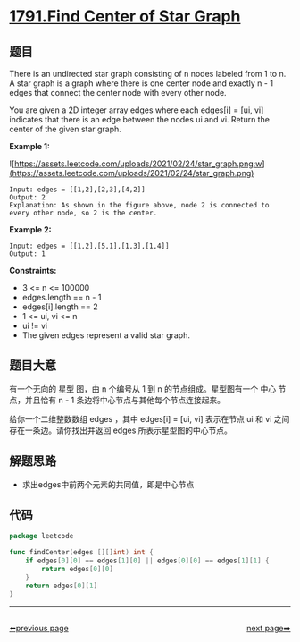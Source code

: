 # [1791.Find Center of Star Graph](https://leetcode.com/problems/find-center-of-star-graph/)

## 题目

There is an undirected star graph consisting of n nodes labeled from 1 to n. A star graph is a graph where there is one center node and exactly n - 1 edges that connect the center node with every other node.

You are given a 2D integer array edges where each edges[i] = [ui, vi] indicates that there is an edge between the nodes ui and vi. Return the center of the given star graph.

**Example 1:**

![https://assets.leetcode.com/uploads/2021/02/24/star_graph.png:w](https://assets.leetcode.com/uploads/2021/02/24/star_graph.png)

    Input: edges = [[1,2],[2,3],[4,2]]
    Output: 2
    Explanation: As shown in the figure above, node 2 is connected to every other node, so 2 is the center.

**Example 2:**

    Input: edges = [[1,2],[5,1],[1,3],[1,4]]
    Output: 1

**Constraints:**

- 3 <= n <= 100000
- edges.length == n - 1
- edges[i].length == 2
- 1 <= ui, vi <= n
- ui != vi
- The given edges represent a valid star graph.

## 题目大意

有一个无向的 星型 图，由 n 个编号从 1 到 n 的节点组成。星型图有一个 中心 节点，并且恰有 n - 1 条边将中心节点与其他每个节点连接起来。

给你一个二维整数数组 edges ，其中 edges[i] = [ui, vi] 表示在节点 ui 和 vi 之间存在一条边。请你找出并返回 edges 所表示星型图的中心节点。

## 解题思路

- 求出edges中前两个元素的共同值，即是中心节点

## 代码

```go
package leetcode

func findCenter(edges [][]int) int {
	if edges[0][0] == edges[1][0] || edges[0][0] == edges[1][1] {
		return edges[0][0]
	}
	return edges[0][1]
}
```



----------------------------------------------
<div style="display: flex;justify-content: space-between;align-items: center;">
<p><a href="https://books.halfrost.com/leetcode/ChapterFour/1700~1799/1763.Longest-Nice-Substring/">⬅️previous page</a></p>
<p><a href="https://books.halfrost.com/leetcode/ChapterFour/1800~1899/1816.Truncate-Sentence/">next page➡️</a></p>
</div>
